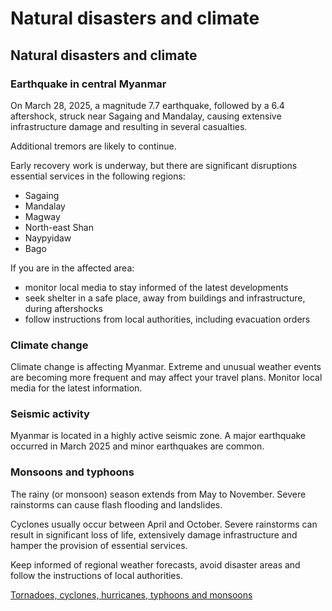 # Natural disasters and climate

## Natural disasters and climate

### Earthquake in central Myanmar

On March 28, 2025, a magnitude 7.7 earthquake, followed by a 6.4 aftershock, struck near Sagaing and Mandalay, causing extensive infrastructure damage and resulting in several casualties.

Additional tremors are likely to continue.

Early recovery work is underway, but there are significant disruptions essential services in the following regions:

* Sagaing
* Mandalay
* Magway
* North-east Shan
* Naypyidaw
* Bago

If you are in the affected area:

* monitor local media to stay informed of the latest developments
* seek shelter in a safe place, away from buildings and infrastructure, during aftershocks
* follow instructions from local authorities, including evacuation orders

### Climate change

Climate change is affecting Myanmar. Extreme and unusual weather events are becoming more frequent and may affect your travel plans. Monitor local media for the latest information.

### Seismic activity

Myanmar is located in a highly active seismic zone. A major earthquake occurred in March 2025 and minor earthquakes are common.

### Monsoons and typhoons

The rainy (or monsoon) season extends from May to November. Severe rainstorms can cause flash flooding and landslides.

Cyclones usually occur between April and October. Severe rainstorms can result in significant loss of life, extensively damage infrastructure and hamper the provision of essential services.

Keep informed of regional weather forecasts, avoid disaster areas and follow the instructions of local authorities.

[Tornadoes, cyclones, hurricanes, typhoons and monsoons](https://travel.gc.ca/travelling/health-safety/hurricanes-typhoons-cyclones-monsoons)